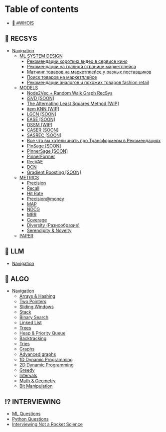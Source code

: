 # Table of contents

* [👋 #WHOIS](README.md)

## 🛒 RECSYS

* [Navigation](recsys/navigation/README.md)
  * [ML SYSTEM DESIGN](recsys/navigation/ml-system-design/README.md)
    * [Рекомендации коротких видео в сервисе кино](recsys/navigation/ml-system-design/rekomendacii-korotkikh-video-v-servise-kino.md)
    * [Рекомендации на главной странице маркетплейса](recsys/navigation/ml-system-design/rekomendacii-na-glavnoi-stranice-marketpleisa.md)
    * [Матчинг товаров на маркетплейсе у разных поставщиков](recsys/navigation/ml-system-design/matching-tovarov-na-marketpleise-u-raznykh-postavshikov.md)
    * [Поиск товаров на маркетплейсе](recsys/navigation/ml-system-design/poisk-tovarov-na-marketpleise.md)
    * [Рекомендации аналогов и похожих товаров fashion retail](recsys/navigation/ml-system-design/rekomendacii-analogov-i-pokhozhikh-tovarov-fashion-retail.md)
  * [MODELS](recsys/navigation/models/README.md)
    * [Node2Vec + Random Walk Graph RecSys](recsys/navigation/models/node2vec-+-random-walk-graph-recsys.md)
    * [iSVD \[SOON\]](recsys/navigation/models/isvd-soon.md)
    * [The Alternating Least Squares Method \[WIP\]](recsys/navigation/models/the-alternating-least-squares-method-wip.md)
    * [item KNN \[WIP\]](recsys/navigation/models/item-knn-wip.md)
    * [LGCN \[SOON\]](recsys/navigation/models/lgcn-soon.md)
    * [EASE \[SOON\]](recsys/navigation/models/ease-soon.md)
    * [DSSM \[WIP\]](recsys/navigation/models/dssm-wip.md)
    * [CASER \[SOON\]](recsys/navigation/models/caser-soon.md)
    * [SASREC \[SOON\]](recsys/navigation/models/sasrec-soon.md)
    * [Все что вы хотели знать про Трансформеры в Рекомендациях](recsys/navigation/models/vse-chto-vy-khoteli-znat-pro-transformery-v-rekomendaciyakh.md)
    * [PinSage \[SOON\]](recsys/navigation/models/pinsage-soon.md)
    * [PinnerSage \[SOON\]](recsys/navigation/models/pinnersage-soon.md)
    * [PinnerFormer](recsys/navigation/models/pinnerformer.md)
    * [RecVAE](recsys/navigation/models/recvae.md)
    * [DCN](recsys/navigation/models/dcn.md)
    * [Gradient Boosting \[SOON\]](recsys/navigation/models/gradient-boosting-soon.md)
  * [METRICS](recsys/navigation/metrics/README.md)
    * [Precision](recsys/navigation/metrics/precision.md)
    * [Recall](recsys/navigation/metrics/recall.md)
    * [Hit Rate](recsys/navigation/metrics/hit-rate.md)
    * [Precision@money](recsys/navigation/metrics/precision-money.md)
    * [MAP](recsys/navigation/metrics/map.md)
    * [NDCG](recsys/navigation/metrics/ndcg.md)
    * [MRR](recsys/navigation/metrics/mrr.md)
    * [Coverage](recsys/navigation/metrics/coverage.md)
    * [Diversity (Разнообразие)](recsys/navigation/metrics/diversity-raznoobrazie.md)
    * [Serendipity & Novelty](recsys/navigation/metrics/serendipity-and-novelty.md)
  * [PAPER](recsys/navigation/paper.md)

## 🤖 LLM

* [Navigation](llm/navigation.md)

## 👾 ALGO

* [Navigation](algo/navigation/README.md)
  * [Arrays & Hashing](algo/navigation/arrays-and-hashing.md)
  * [Two Pointers](algo/navigation/two-pointers.md)
  * [Sliding Windows](algo/navigation/sliding-windows.md)
  * [Stack](algo/navigation/stack.md)
  * [Binary Search](algo/navigation/binary-search.md)
  * [Linked List](algo/navigation/linked-list.md)
  * [Trees](algo/navigation/trees.md)
  * [Heap & Priority Queue](algo/navigation/heap-and-priority-queue.md)
  * [Backtracking](algo/navigation/backtracking.md)
  * [Tries](algo/navigation/tries.md)
  * [Graphs](algo/navigation/graphs.md)
  * [Advanced graphs](algo/navigation/advanced-graphs.md)
  * [1D Dynamic Programming](algo/navigation/1d-dynamic-programming.md)
  * [2D Dynamic Programming](algo/navigation/2d-dynamic-programming.md)
  * [Greedy](algo/navigation/greedy.md)
  * [Intervals](algo/navigation/intervals.md)
  * [Math & Geometry](algo/navigation/math-and-geometry.md)
  * [Bit Manipulation](algo/navigation/bit-manipulation.md)

## ⁉️ INTERVIEWING

* [ML Questions](interviewing/ml-questions.md)
* [Python Questions](interviewing/python-questions.md)
* [Interviewing Not a Rocket Science](interviewing/interviewing-not-a-rocket-science.md)

